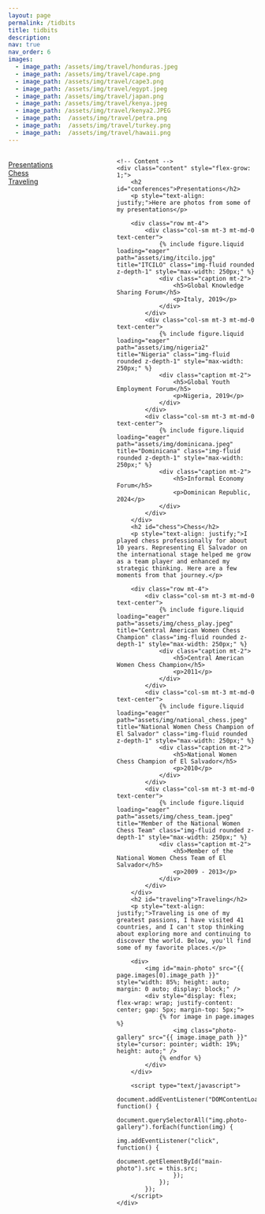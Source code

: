 ```yaml
---
layout: page
permalink: /tidbits
title: tidbits
description:
nav: true
nav_order: 6
images:
  - image_path: /assets/img/travel/honduras.jpeg
  - image_path: /assets/img/travel/cape.png
  - image_path: /assets/img/travel/cape3.png
  - image_path: /assets/img/travel/egypt.jpeg
  - image_path: /assets/img/travel/japan.png
  - image_path: /assets/img/travel/kenya.jpeg
  - image_path: /assets/img/travel/kenya2.JPEG
  - image_path:  /assets/img/travel/petra.png
  - image_path:  /assets/img/travel/turkey.png
  - image_path:  /assets/img/travel/hawaii.png
---
```


<style>
  @media (max-width: 768px) {
    .sidebar {
      display: none;
    }
    .content {
      width: 100%;
    }
  }
</style>

<div style="display: flex;">
    <!-- Sidebar -->
    <div class="sidebar" style="min-width: 200px; max-width: 250px; padding-right: 20px; position: sticky; top: 20px; height: 100%;">
        <h4></h4>
        <ul style="list-style-type: none; padding-left: 0;">
            <li><a href="#conferences">Presentations</a></li>
            <li><a href="#chess">Chess</a></li>
            <li><a href="#traveling">Traveling</a></li>
        </ul>
    </div>

    <!-- Content -->
    <div class="content" style="flex-grow: 1;">
        <h2 id="conferences">Presentations</h2>
        <p style="text-align: justify;">Here are photos from some of my presentations</p>

        <div class="row mt-4">
            <div class="col-sm mt-3 mt-md-0 text-center">
                {% include figure.liquid loading="eager" path="assets/img/itcilo.jpg" title="ITCILO" class="img-fluid rounded z-depth-1" style="max-width: 250px;" %}
                <div class="caption mt-2">
                    <h5>Global Knowledge Sharing Forum</h5>
                    <p>Italy, 2019</p>
                </div>
            </div>
            <div class="col-sm mt-3 mt-md-0 text-center">
                {% include figure.liquid loading="eager" path="assets/img/nigeria2" title="Nigeria" class="img-fluid rounded z-depth-1" style="max-width: 250px;" %}
                <div class="caption mt-2">
                    <h5>Global Youth Employment Forum</h5>
                    <p>Nigeria, 2019</p>
                </div>
            </div>
            <div class="col-sm mt-3 mt-md-0 text-center">
                {% include figure.liquid loading="eager" path="assets/img/dominicana.jpeg" title="Dominicana" class="img-fluid rounded z-depth-1" style="max-width: 250px;" %}
                <div class="caption mt-2">
                    <h5>Informal Economy Forum</h5>
                    <p>Dominican Republic, 2024</p>
                </div>
            </div>
        </div>
        <h2 id="chess">Chess</h2>
        <p style="text-align: justify;">I played chess professionally for about 10 years. Representing El Salvador on the international stage helped me grow as a team player and enhanced my strategic thinking. Here are a few moments from that journey.</p>

        <div class="row mt-4">
            <div class="col-sm mt-3 mt-md-0 text-center">
                {% include figure.liquid loading="eager" path="assets/img/chess_play.jpeg" title="Central American Women Chess Champion" class="img-fluid rounded z-depth-1" style="max-width: 250px;" %}
                <div class="caption mt-2">
                    <h5>Central American Women Chess Champion</h5>
                    <p>2011</p>
                </div>
            </div>
            <div class="col-sm mt-3 mt-md-0 text-center">
                {% include figure.liquid loading="eager" path="assets/img/national_chess.jpeg" title="National Women Chess Champion of El Salvador" class="img-fluid rounded z-depth-1" style="max-width: 250px;" %}
                <div class="caption mt-2">
                    <h5>National Women Chess Champion of El Salvador</h5>
                    <p>2010</p>
                </div>
            </div>
            <div class="col-sm mt-3 mt-md-0 text-center">
                {% include figure.liquid loading="eager" path="assets/img/chess_team.jpeg" title="Member of the National Women Chess Team" class="img-fluid rounded z-depth-1" style="max-width: 250px;" %}
                <div class="caption mt-2">
                    <h5>Member of the National Women Chess Team of El Salvador</h5>
                    <p>2009 - 2013</p>
                </div>
            </div>
        </div>
        <h2 id="traveling">Traveling</h2>
        <p style="text-align: justify;">Traveling is one of my greatest passions, I have visited 41 countries, and I can't stop thinking about exploring more and continuing to discover the world. Below, you'll find some of my favorite places.</p>

        <div>
            <img id="main-photo" src="{{ page.images[0].image_path }}" style="width: 85%; height: auto; margin: 0 auto; display: block;" />
            <div style="display: flex; flex-wrap: wrap; justify-content: center; gap: 5px; margin-top: 5px;">
                {% for image in page.images %}
                    <img class="photo-gallery" src="{{ image.image_path }}" style="cursor: pointer; width: 19%; height: auto;" />
                {% endfor %}
            </div>
        </div>

        <script type="text/javascript">
            document.addEventListener("DOMContentLoaded", function() {
                document.querySelectorAll("img.photo-gallery").forEach(function(img) {
                    img.addEventListener("click", function() {
                        document.getElementById("main-photo").src = this.src;
                    });
                });
            });
        </script>
    </div>
</div>
